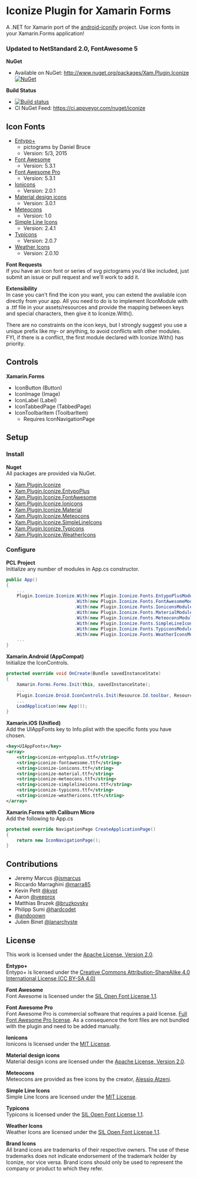 # Iconize Plugin for Xamarin Forms
A .NET for Xamarin port of the [android-iconify](https://github.com/JoanZapata/android-iconify) project.
Use icon fonts in your Xamarin.Forms application!

### Updated to NetStandard 2.0, FontAwesome 5

**NuGet** 
* Available on NuGet: http://www.nuget.org/packages/Xam.Plugin.Iconize [![NuGet](https://img.shields.io/nuget/v/Xam.Plugin.Iconize.svg?label=NuGet)](https://www.nuget.org/packages/Xam.Plugin.Iconize/)

**Build Status** 
* [![Build status](https://ci.appveyor.com/api/projects/status/8ibyfk1rxn3mun3a?svg=true)](https://ci.appveyor.com/project/JeremyMarcus/iconize)
* CI NuGet Feed: https://ci.appveyor.com/nuget/iconize

## Icon Fonts

* [Entypo+](http://entypo.com/)
  * pictograms by Daniel Bruce
  * Version: 5/3, 2015
* [Font Awesome](http://fortawesome.github.io/Font-Awesome/)
  * Version: 5.3.1
* [Font Awesome Pro](https://github.com/FortAwesome/Font-Awesome-Pro/)
  * Version: 5.3.1
* [Ionicons](http://ionicons.com/)
  * Version: 2.0.1
* [Material design icons](http://google.github.io/material-design-icons/)
  * Version: 3.0.1
* [Meteocons](http://www.alessioatzeni.com/meteocons/)
  * Version: 1.0
* [Simple Line Icons](https://github.com/thesabbir/simple-line-icons)
  * Version: 2.4.1
* [Typicons](https://github.com/stephenhutchings/typicons.font)
  * Version: 2.0.7
* [Weather Icons](http://weathericons.io)
  * Version: 2.0.10

**Font Requests**  
If you have an icon font or series of svg pictograms you'd like included, just submit an issue or pull request and we'll work to add it.

**Extensibility**  
In case you can't find the icon you want, you can extend the available icon directly from your app.
All you need to do is to implement IIconModule with a .ttf file in your assets/resources and provide the mapping between keys and special characters, then give it to Iconize.With().

There are no constraints on the icon keys, but I strongly suggest you use a unique prefix like my- or anything, to avoid conflicts with other modules.
FYI, if there is a conflict, the first module declared with Iconize.With() has priority.

## Controls

**Xamarin.Forms** 
* IconButton (Button)
* IconImage (Image)
* IconLabel (Label)
* IconTabbedPage (TabbedPage)
* IconToolbarItem (ToolbarItem)
  * Requires IconNavigationPage


## Setup

### Install

**Nuget**  
All packages are provided via NuGet.

* [Xam.Plugin.Iconize](https://www.nuget.org/packages/Xam.Plugin.Iconize)
* [Xam.Plugin.Iconize.EntypoPlus](https://www.nuget.org/packages/Xam.Plugin.Iconize.EntypoPlus)
* [Xam.Plugin.Iconize.FontAwesome](https://www.nuget.org/packages/Xam.Plugin.Iconize.FontAwesome)
* [Xam.Plugin.Iconize.Ionicons](https://www.nuget.org/packages/Xam.Plugin.Iconize.Ionicons)
* [Xam.Plugin.Iconize.Material](https://www.nuget.org/packages/Xam.Plugin.Iconize.Material)
* [Xam.Plugin.Iconize.Meteocons](https://www.nuget.org/packages/Xam.Plugin.Iconize.Meteocons)
* [Xam.Plugin.Iconize.SimpleLineIcons](https://www.nuget.org/packages/Xam.Plugin.Iconize.SimpleLineIcons)
* [Xam.Plugin.Iconize.Typicons](https://www.nuget.org/packages/Xam.Plugin.Iconize.Typicons)
* [Xam.Plugin.Iconize.WeatherIcons](https://www.nuget.org/packages/Xam.Plugin.Iconize.WeatherIcons)

### Configure

**PCL Project**  
Initialize any number of modules in App.cs constructor.
```csharp
public App()
{
    ...
    Plugin.Iconize.Iconize.With(new Plugin.Iconize.Fonts.EntypoPlusModule())
                          .With(new Plugin.Iconize.Fonts.FontAwesomeModule())
                          .With(new Plugin.Iconize.Fonts.IoniconsModule())
                          .With(new Plugin.Iconize.Fonts.MaterialModule())
                          .With(new Plugin.Iconize.Fonts.MeteoconsModule())
                          .With(new Plugin.Iconize.Fonts.SimpleLineIconsModule())
                          .With(new Plugin.Iconize.Fonts.TypiconsModule())
                          .With(new Plugin.Iconize.Fonts.WeatherIconsModule());
    ...
}
```

**Xamarin.Android (AppCompat)**  
Initialize the IconControls.
```csharp
protected override void OnCreate(Bundle savedInstanceState)
{
    Xamarin.Forms.Forms.Init(this, savedInstanceState);
    ...
    Plugin.Iconize.Droid.IconControls.Init(Resource.Id.toolbar, Resource.Id.tabs);
    ...
    LoadApplication(new App());
}
```

**Xamarin.iOS (Unified)**  
Add the UIAppFonts key to Info.plist with the specific fonts you have chosen.
```xml
<key>UIAppFonts</key>
<array>
    <string>iconize-entypoplus.ttf</string>
    <string>iconize-fontawesome.ttf</string>
    <string>iconize-ionicons.ttf</string>
    <string>iconize-material.ttf</string>
    <string>iconize-meteocons.ttf</string>
    <string>iconize-simplelineicons.ttf</string>
    <string>iconize-typicons.ttf</string>
    <string>iconize-weathericons.ttf</string>
</array>
```

**Xamarin.Forms with Caliburn Micro**  
Add the following to App.cs
```csharp
protected override NavigationPage CreateApplicationPage()
{
    return new IconNavigationPage();
}
```

## Contributions

* Jeremy Marcus [@jsmarcus](https://github.com/jsmarcus)
* Riccardo Marraghini [@marra85](https://github.com/marra85)
* Kevin Petit [@kvpt](https://github.com/kvpt)
* Aaron [@veeprox](https://github.com/veeprox)
* Matthias Bruzek [@bruzkovsky](https://github.com/bruzkovsky)
* Philipp Sumi [@hardcodet](https://github.com/hardcodet)
* [@andooown](https://github.com/andooown)
* Julien Binet [@lanarchyste](https://github.com/lanarchyste)

## License
This work is licensed under the [Apache License, Version 2.0](http://www.apache.org/licenses/LICENSE-2.0).

**Entypo+**  
Entypo+ is licensed under the [Creative Commons Attribution-ShareAlike 4.0 International License (CC BY-SA 4.0)](http://creativecommons.org/licenses/by-sa/4.0/)

**Font Awesome**  
Font Awesome is licensed under the [SIL Open Font License 1.1](http://scripts.sil.org/OFL).

**Font Awesome Pro**  
Font Awesome Pro is commercial software that requires a paid license. [Full Font Awesome Pro license](https://fontawesome.com/license).
As a consequence the font files are not bundled with the plugin and need to be added manually.

**Ionicons**  
Ionicons is licensed under the [MIT License](http://opensource.org/licenses/MIT).

**Material design icons**  
Material design icons are licensed under the [Apache License, Version 2.0](http://www.apache.org/licenses/LICENSE-2.0).

**Meteocons**  
Meteocons are provided as free icons by the creator, [Alessio Atzeni](http://www.alessioatzeni.com/).

**Simple Line Icons**  
Simple Line Icons are licensed under the [MIT License](http://opensource.org/licenses/MIT).

**Typicons**  
Typicons is licensed under the [SIL Open Font License 1.1](http://scripts.sil.org/OFL).

**Weather Icons**  
Weather Icons are licensed under the [SIL Open Font License 1.1](http://scripts.sil.org/OFL).

**Brand Icons**  
All brand icons are trademarks of their respective owners.
The use of these trademarks does not indicate endorsement of the trademark holder by Iconize, nor vice versa.
Brand icons should only be used to represent the company or product to which they refer.
